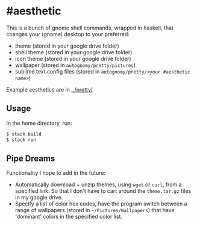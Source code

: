 # \#aesthetic

This is a bunch of gnome shell commands, wrapped in haskell, that changes your (gnome) desktop to your preferred:

* theme (stored in your google drive folder)
* shell theme (stored in your google drive folder)
* icon theme (stored in your google drive folder)
* wallpaper (stored in `autognomy/pretty/pictures`)
* sublime text config files (stored in `autognomy/pretty/<your #aesthetic name>`)

Example aesthetics are in [../pretty/](../pretty)

## Usage

In the home directory, run:

```bash
$ stack build
$ stack run
```

## Pipe Dreams

Functionality I hope to add in the future:

* Automatically download + unzip themes, using `wget` or `curl`, from a specified link. So that I don't have to cart around the `theme.tar.gz` files in my google drive.
* Specify a list of color hex codes, have the program switch between a range of wallpapers (stored in `~/Pictures/Wallpapers`) that have 'dominant' colors in the specified color list.
